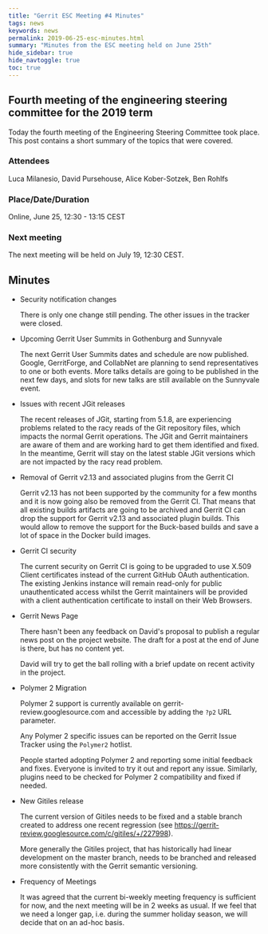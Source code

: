 ```yaml
---
title: "Gerrit ESC Meeting #4 Minutes"
tags: news
keywords: news
permalink: 2019-06-25-esc-minutes.html
summary: "Minutes from the ESC meeting held on June 25th"
hide_sidebar: true
hide_navtoggle: true
toc: true
---
```


## Fourth meeting of the engineering steering committee for the 2019 term

Today the fourth meeting of the Engineering Steering Committee took
place. This post contains a short summary of the topics that were
covered.

### Attendees

Luca Milanesio, David Pursehouse, Alice Kober-Sotzek, Ben Rohlfs

### Place/Date/Duration

Online, June 25, 12:30 - 13:15 CEST

### Next meeting

The next meeting will be held on July 19, 12:30 CEST.

## Minutes

* Security notification changes

  There is only one change still pending. The other issues in the tracker
  were closed.

* Upcoming Gerrit User Summits in Gothenburg and Sunnyvale

  The next Gerrit User Summits dates and schedule are now published. Google,
  GerritForge, and CollabNet are planning to send representatives to one or
  both events. More talks details are going to be published in the next few
  days, and slots for new talks are still available on the Sunnyvale event.

* Issues with recent JGit releases

  The recent releases of JGit, starting from 5.1.8, are experiencing problems
  related to the racy reads of the Git repository files, which impacts the
  normal Gerrit operations. The JGit and Gerrit maintainers are aware of them
  and are working hard to get them identified and fixed. In the meantime,
  Gerrit will stay on the latest stable JGit versions which are not impacted
  by the racy read problem.

* Removal of Gerrit v2.13 and associated plugins from the Gerrit CI

  Gerrit v2.13 has not been supported by the community for a few months and it
  is now going also be removed from the Gerrit CI. That means that all existing
  builds artifacts are going to be archived and Gerrit CI can drop the support
  for Gerrit v2.13 and associated plugin builds. This would allow to remove the
  support for the Buck-based builds and save a lot of space in the Docker build
  images.

* Gerrit CI security

  The current security on Gerrit CI is going to be upgraded to use X.509 Client
  certificates instead of the current GitHub OAuth authentication. The existing
  Jenkins instance will remain read-only for public unauthenticated access whilst
  the Gerrit maintainers will be provided with a client authentication
  certificate to install on their Web Browsers.

* Gerrit News Page

  There hasn't been any feedback on David's proposal to publish a regular news
  post on the project website. The draft for a post at the end of June is there,
  but has no content yet.

  David will try to get the ball rolling with a brief update on recent activity
  in the project.

* Polymer 2 Migration

  Polymer 2 support is currently available on gerrit-review.googlesource.com and
  accessible by adding the `?p2` URL parameter.

  Any Polymer 2 specific issues can be reported on the Gerrit Issue Tracker using
  the `Polymer2` hotlist.

  People started adopting Polymer 2 and reporting some initial feedback and fixes.
  Everyone is invited to try it out and report any issue. Similarly, plugins need
  to be checked for Polymer 2 compatibility and fixed if needed.

* New Gitiles release

  The current version of Gitiles needs to be fixed and a stable branch created to
  address one recent regression (see https://gerrit-review.googlesource.com/c/gitiles/+/227998).

  More generally the Gitiles project, that has historically had linear development
  on the master branch, needs to be branched and released more consistently with
  the Gerrit semantic versioning.

* Frequency of Meetings

  It was agreed that the current bi-weekly meeting frequency is sufficient for
  now, and the next meeting will be in 2 weeks as usual. If we feel that we need
  a longer gap, i.e. during the summer holiday season, we will decide that on
  an ad-hoc basis.
